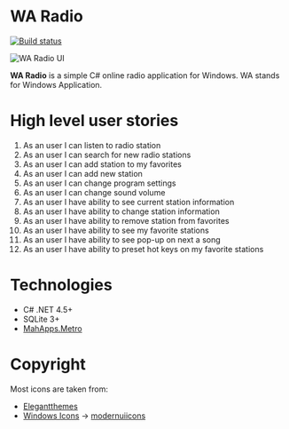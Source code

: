 # WA Radio

[![Build status](https://ci.appveyor.com/api/projects/status/slwj7dcl4hf926ef?svg=true)](https://ci.appveyor.com/project/lukosius/waradio)

![WA Radio UI](https://raw.github.com/lukosius/waradio/master/screenshots/2016_03_16_03_00.png)

**WA Radio** is a simple C# online radio application for Windows. WA stands
for Windows Application.

# High level user stories

1. As an user I can listen to radio station
2. As an user I can search for new radio stations
3. As an user I can add station to my favorites
4. As an user I can add new station
5. As an user I can change program settings
6. As an user I can change sound volume
7. As an user I have ability to see current station information
8. As an user I have ability to change station information
9. As an user I have ability to remove station from favorites
10. As an user I have ability to see my favorite stations
11. As an user I have ability to see pop-up on next a song
12. As an user I have ability to preset hot keys on my favorite stations

# Technologies

- C# .NET 4.5+
- SQLite 3+
- [MahApps.Metro](https://github.com/MahApps/MahApps.Metro)

# Copyright

Most icons are taken from:

- [Elegantthemes](http://www.elegantthemes.com/blog/freebie-of-the-week/beautiful-flat-icons-for-free)
- [Windows Icons](https://github.com/Templarian/WindowsIcons) -> [modernuiicons](http://modernuiicons.com)
